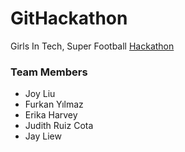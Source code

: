 # GitHackathon

Girls In Tech, Super Football [Hackathon](https://www.eventbrite.com/e/hosted-at-galvanize-espnw-presents-girls-in-techs-super-football-app-challenge-hackathon-tickets-19453661425)


### Team Members
- Joy Liu
- Furkan Yılmaz
- Erika Harvey
- Judith Ruiz Cota
- Jay Liew
